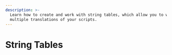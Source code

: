 ```yaml
---
description: >-
  Learn how to create and work with string tables, which allow you to work with
  multiple translations of your scripts.
---
```


# String Tables

